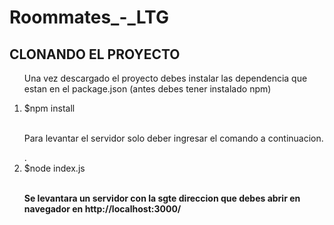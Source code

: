 # Roommates_-_LTG
<h2>CLONANDO EL PROYECTO</h2>
  <ol>
    <p> Una vez descargado el proyecto debes instalar las dependencia que estan en el package.json
      (antes debes tener instalado npm)</p>
    <li> $npm install</li><br>
    <p> Para levantar el servidor solo deber ingresar el comando a continuacion.</p>. 
    <li> $node index.js</li><br>
  <p><b> Se levantara un servidor con la sgte direccion que debes abrir en  navegador en http://localhost:3000/</p></b>
  </ol>
